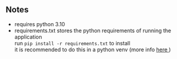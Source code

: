 ## Notes
<ul>
    <li>requires python 3.10</li>
    <li>requirements.txt stores the python requirements of running the application<br/>
        run <code>pip install -r requirements.txt</code> to install<br />
        it is recommended to do this in a python venv (more info <a href="https://docs.python.org/3/library/venv.html"> here </a>)</li>
</ul>

